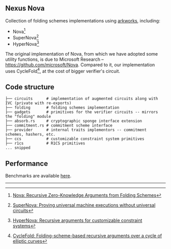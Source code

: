 ## Nexus Nova

Collection of folding schemes implementations using [arkworks](https://arkworks.rs), including:

- Nova[^1]
- SuperNova[^2]
- HyperNova[^3]

The original implementation of Nova, from which we have adopted some utility functions, is due to Microsoft Research – https://github.com/microsoft/Nova. Compared to it, our implementation uses CycleFold[^4], at the cost of bigger verifier's circuit.

## Code structure

```
├── circuits      # implementation of augmented circuits along with IVC (private with re-exports)
├── folding       # folding schemes implementation
├── gadgets       # primitives for the verifier circuits -- mirrors the "folding" module
├── absorb.rs     # cryptographic sponge interface extension
├── commitment.rs # commitment scheme interface
├── provider      # internal traits implementors -- commitment schemes, hashers, etc.
├── ccs           # customizable constraint system primitives
├── r1cs          # R1CS primitives
... snipped
```

## Performance

Benchmarks are available [here](../nova-benches/).

---

[^1]: [Nova: Recursive Zero-Knowledge Arguments from Folding Schemes](https://eprint.iacr.org/2021/370.pdf)
[^2]: [SuperNova: Proving universal machine executions without universal circuits](https://eprint.iacr.org/2022/1758.pdf)
[^3]: [HyperNova: Recursive arguments for customizable constraint systems](https://eprint.iacr.org/2023/573)
[^4]: [CycleFold: Folding-scheme-based recursive arguments over a cycle of elliptic curves](https://eprint.iacr.org/2023/1192)
